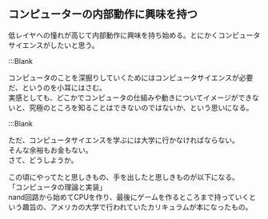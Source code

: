 ## コンピューターの内部動作に興味を持つ  

低レイヤへの憧れが高じて内部動作に興味を持ち始める。とにかくコンピュータサイエンスがしたいと思う。  

:::Blank  

コンピュータのことを深掘りしていくためにはコンピュータサイエンスが必要だ、というのを小耳にはさむ。  
実感としても、どこかでコンピュータの仕組みや動きについてイメージができないと、究極のところを知ることはできないのではないか、という思いになる。  

:::Blank  

ただ、コンピュータサイエンスを学ぶには大学に行かなければならない。  
そんな余裕もお金もない。  
さて、どうしようか。  

この頃にやってたと思しきもの、手を出したと思しきものが以下になる。  
「コンピュータの理論と実装」  
nand回路から始めてCPUを作り、最後にゲームを作るところまで持っていくという趣旨の、アメリカの大学で行われていたカリキュラムが本になったもの。  


